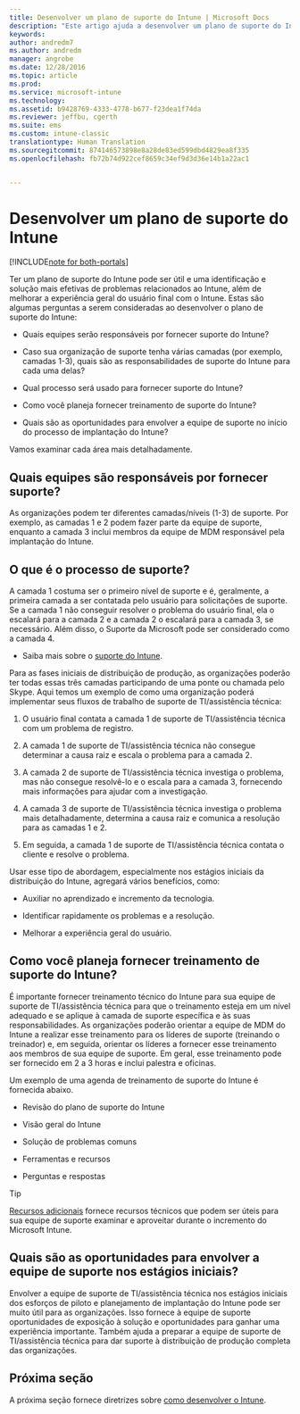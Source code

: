 ```yaml
---
title: Desenvolver um plano de suporte do Intune | Microsoft Docs
description: "Este artigo ajuda a desenvolver um plano de suporte do Intune para uma implementação e design somente na nuvem do Microsoft Intune."
keywords: 
author: andredm7
ms.author: andredm
manager: angrobe
ms.date: 12/28/2016
ms.topic: article
ms.prod: 
ms.service: microsoft-intune
ms.technology: 
ms.assetid: b9428769-4333-4778-b677-f23dea1f74da
ms.reviewer: jeffbu, cgerth
ms.suite: ems
ms.custom: intune-classic
translationtype: Human Translation
ms.sourcegitcommit: 874146573898e8a28de83ed599dbd4829ea8f335
ms.openlocfilehash: fb72b74d922cef8659c34ef9d3d36e14b1a22ac1


---
```


# <a name="develop-an-intune-support-plan"></a>Desenvolver um plano de suporte do Intune

[!INCLUDE[note for both-portals](../includes/note-for-both-portals.md)]

Ter um plano de suporte do Intune pode ser útil e uma identificação e solução mais efetivas de problemas relacionados ao Intune, além de melhorar a experiência geral do usuário final com o Intune. Estas são algumas perguntas a serem consideradas ao desenvolver o plano de suporte do Intune:

-   Quais equipes serão responsáveis por fornecer suporte do Intune?

-   Caso sua organização de suporte tenha várias camadas (por exemplo, camadas 1-3), quais são as responsabilidades de suporte do Intune para cada uma delas?

-   Qual processo será usado para fornecer suporte do Intune?

-   Como você planeja fornecer treinamento de suporte do Intune?

-   Quais são as oportunidades para envolver a equipe de suporte no início do processo de implantação do Intune?

Vamos examinar cada área mais detalhadamente.

## <a name="which-teams-are-responsible-for-providing-support"></a>Quais equipes são responsáveis por fornecer suporte?

As organizações podem ter diferentes camadas/níveis (1-3) de suporte. Por exemplo, as camadas 1 e 2 podem fazer parte da equipe de suporte, enquanto a camada 3 inclui membros da equipe de MDM responsável pela implantação do Intune.

## <a name="what-is-the-support-process"></a>O que é o processo de suporte?

A camada 1 costuma ser o primeiro nível de suporte e é, geralmente, a primeira camada a ser contatada pelo usuário para solicitações de suporte. Se a camada 1 não conseguir resolver o problema do usuário final, ela o escalará para a camada 2 e a camada 2 o escalará para a camada 3, se necessário. Além disso, o Suporte da Microsoft pode ser considerado como a camada 4.

-   Saiba mais sobre o [suporte do Intune](https://docs.microsoft.com/intune/troubleshoot/how-to-get-support-for-microsoft-intune).

Para as fases iniciais de distribuição de produção, as organizações poderão ter todas essas três camadas participando de uma ponte ou chamada pelo Skype. Aqui temos um exemplo de como uma organização poderá implementar seus fluxos de trabalho de suporte de TI/assistência técnica:

1.  O usuário final contata a camada 1 de suporte de TI/assistência técnica com um problema de registro.

2.  A camada 1 de suporte de TI/assistência técnica não consegue determinar a causa raiz e escala o problema para a camada 2.

3.  A camada 2 de suporte de TI/assistência técnica investiga o problema, mas não consegue resolvê-lo e o escala para a camada 3, fornecendo mais informações para ajudar com a investigação.

4.  A camada 3 de suporte de TI/assistência técnica investiga o problema mais detalhadamente, determina a causa raiz e comunica a resolução para as camadas 1 e 2.

5.  Em seguida, a camada 1 de suporte de TI/assistência técnica contata o cliente e resolve o problema.

Usar esse tipo de abordagem, especialmente nos estágios iniciais da distribuição do Intune, agregará vários benefícios, como:

-   Auxiliar no aprendizado e incremento da tecnologia.

-   Identificar rapidamente os problemas e a resolução.

-   Melhorar a experiência geral do usuário.

## <a name="how-you-plan-to-provide-intune-support-training"></a>Como você planeja fornecer treinamento de suporte do Intune?

É importante fornecer treinamento técnico do Intune para sua equipe de suporte de TI/assistência técnica para que o treinamento esteja em um nível adequado e se aplique à camada de suporte específica e às suas responsabilidades. As organizações poderão orientar a equipe de MDM do Intune a realizar esse treinamento para os líderes de suporte (treinando o treinador) e, em seguida, orientar os líderes a fornecer esse treinamento aos membros de sua equipe de suporte. Em geral, esse treinamento pode ser fornecido em 2 a 3 horas e inclui palestra e oficinas.

Um exemplo de uma agenda de treinamento de suporte do Intune é fornecida abaixo.

-   Revisão do plano de suporte do Intune

-   Visão geral do Intune

-   Solução de problemas comuns

-   Ferramentas e recursos

-   Perguntas e respostas

>[!TIP]
> [Recursos adicionais](additional-resources.md) fornece recursos técnicos que podem ser úteis para sua equipe de suporte examinar e aproveitar durante o incremento do Microsoft Intune.

## <a name="what-opportunities-are-there-to-involve-the-support-team-earlier"></a>Quais são as oportunidades para envolver a equipe de suporte nos estágios iniciais?

Envolver a equipe de suporte de TI/assistência técnica nos estágios iniciais dos esforços de piloto e planejamento de implantação do Intune pode ser muito útil para as organizações. Isso fornece à equipe de suporte oportunidades de exposição à solução e oportunidades para ganhar uma experiência importante. Também ajuda a preparar a equipe de suporte de TI/assistência técnica para dar suporte à distribuição de produção completa das organizações.

## <a name="next-section"></a>Próxima seção

A próxima seção fornece diretrizes sobre [como desenvolver o Intune](section-7-create-an-intune-design.md).



<!--HONumber=Jan17_HO3-->


